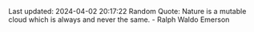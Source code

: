 Last updated: 2024-04-02 20:17:22
Random Quote: Nature is a mutable cloud which is always and never the same. - Ralph Waldo Emerson